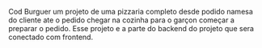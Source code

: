 Cod Burguer um projeto de uma pizzaria completo desde podido namesa do cliente ate o pedido chegar na cozinha para o garçon começar a preparar o pedido.
Esse projeto e a parte do backend do projeto que sera  conectado com frontend.


